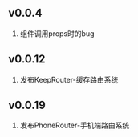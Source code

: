 ## v0.0.4
1. 组件调用props时的bug

## v0.0.12

1. 发布KeepRouter-缓存路由系统

## v0.0.19

1. 发布PhoneRouter-手机端路由系统